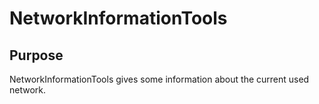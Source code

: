 ﻿# NetworkInformationTools

## Purpose

NetworkInformationTools gives some information about the current used network.
